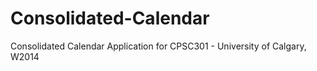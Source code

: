 Consolidated-Calendar
=====================

Consolidated Calendar Application for CPSC301 - University of Calgary, W2014
